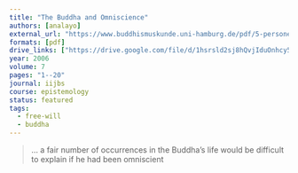 ```yaml
---
title: "The Buddha and Omniscience"
authors: [analayo]
external_url: "https://www.buddhismuskunde.uni-hamburg.de/pdf/5-personen/analayo/buddha-omniscience.pdf"
formats: [pdf]
drive_links: ["https://drive.google.com/file/d/1hsrsld2sj8hQvjIduOnhcy5SVjulHlGr/view?usp=drivesdk"]
year: 2006
volume: 7
pages: "1--20"
journal: iijbs
course: epistemology
status: featured
tags:
  - free-will
  - buddha
---
```


> … a fair number of occurrences in the Buddha’s life would be difficult to explain if he had been omniscient

